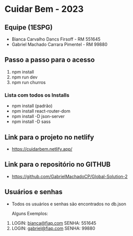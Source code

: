 # Cuidar Bem - 2023

## Equipe (1ESPG)
- Bianca Carvalho Dancs Firsoff     - RM 551645
- Gabriel Machado Carrara Pimentel  - RM 99880

## Passo a passo para o acesso
1. npm install
2. npm run dev
3. npm run churros

### Lista com todos os Installs
- npm install (padrão)
- npm install react-router-dom
- npm install -D json-server
- npm install -D sass

## Link para o projeto no netlify
- https://cuidarbem.netlify.app/

## Link para o repositório no GITHUB
- https://github.com/GabrielMachadoCP/Global-Solution-2

## Usuários e senhas 
- Todos os usuários e senhas são encontrados no db.json

    Alguns Exemplos:

1. LOGIN: bianca@fiap.com
   SENHA: 551645
2. LOGIN: gabriel@fiap.com
   SENHA: 99880
